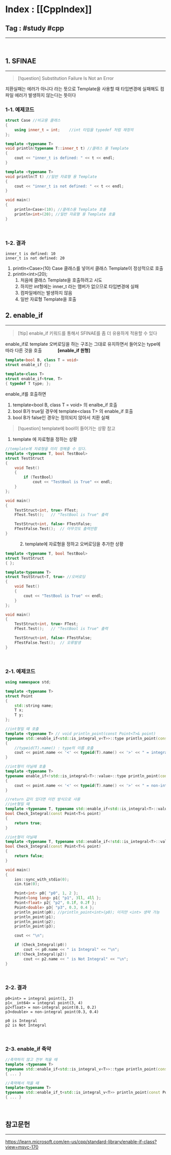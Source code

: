 # Index : [[CppIndex]]
## Tag : #study #cpp
---
   
## 1. SFINAE
---
> [!question] Substitution Failure Is Not an Error

치환실패는 에러가 아니다
라는 뜻으로 Template을 사용할 때 타입변경에 실패해도 컴파일 에러가 발생하지 않는다는 뜻이다
   
### 1-1. 예제코드
```cpp
struct Case	//비교용 클래스
{
	using inner_t = int;	//int 타입을 typedef 처럼 재정의
};

template <typename T>
void println(typename T::inner_t t)	//클래스 용 Template
{
	cout << "inner_t is defined: " << t << endl;
}

template <typename T>
void println(T t) //일반 자료형 용 Template
{
	cout << "inner_t is not defined: " << t << endl;
}

void main()
{
	println<Case>(10); //클래스용 Template 호출
	println<int>(20); //일반 자료형 용 Template 호출
}
```
   
### 1-2. 결과
```
inner_t is defined: 10
inner_t is not defined: 20
```
1. println\<Case>(10)
	Case 클래스를 넣어서 클래스 Template이 정상적으로 호출
2. println\<int>(20);
	1. 처음에 클래스 Template을 호출하려고 시도
	2. 하지만 int형에는 inner_t 라는 맴버가 없으므로 타입변경에 실패
	3. 컴파일에러는 발생하지 않음
	4. 일반 자료형 Template을 호출
   
   
## 2. enable_if
---
> [!tip] enable_if 키워드를 통해서 SFINAE를 좀 더 유용하게 적용할 수 있다

enable_if로 template 오버로딩을 하는 구조는 그대로 유지하면서 들어오는 type에 따라 다른 것을 호출
   
**\[enable_if 원형]**
```cpp
template<bool B, class T = void>
struct enable_if {};
 
template<class T>
struct enable_if<true, T> 
{ typedef T type; };
```
enable_if를 호출하면 
1. template<bool B, class T = void> 의 enalbe_if 호출
2. bool B가 true일 경우에 template<class T\> 의 enable_if 호출
3. bool B가 false인 경우는 정의되지 않아서 치환 실패
   
> [!question] template에 bool이 들어가는 상황 참고

1. template 에 자료형을 정하는 상황
```cpp
//template에 자료형을 미리 정해줄 수 있다.
template <typename T, bool TestBool>
struct TestStruct
{
	void Test()
	{
		if (TestBool)
			cout << "TestBool is True" << endl;
	}
};

void main()
{
	TestStruct<int, true> FTest;
	FTest.Test();   // "TestBool is True" 출력

	TestStruct<int, false> FTestFalse;
	FTestFalse.Test();  // 아무것도 출력안함
}
```
   
2. template에 자료형을 정하고 오버로딩을 추가한 상황
```cpp
template <typename T, bool TestBool>
struct TestStruct
{ };

template<typename T>
struct TestStruct<T, true> //오버로딩
{
	void Test()
	{
		cout << "TestBool is True" << endl;
	}
};

void main()
{
	TestStruct<int, true> FTest;
	FTest.Test();   // "TestBool is True" 출력

	TestStruct<int, false> FTestFalse;
	FTestFalse.Test();  // 오류발생
}
```
   
### 2-1. 예제코드
```cpp
using namespace std;

template <typename T>
struct Point
{
	std::string name;
	T x;
	T y;
};

//int형일 때 호출
template <typename T> // void println_point(const Point<T>& point)
typename std::enable_if<std::is_integral_v<T>>::type println_point(const Point<T>& point)
{
	//typeid(T).name() : type의 이름 호출
	cout << point.name << '<' << typeid(T).name() << '>' << " = integral point(" << point.x << ", " << point.y << ")" << endl;
}

//int형이 아닐때 호출
template <typename T>
typename enable_if<!std::is_integral<T>::value>::type println_point(const Point<T>& point)
{
	cout << point.name << '<' << typeid(T).name() << '>' << " = non-integral point(" << point.x << ", " << point.y << ")" << endl;
}

//return 값이 있다면 이런 방식으로 사용
//int형일 때
template <typename T, typename std::enable_if<std::is_integral<T>::value>::type* = nullptr>
bool Check_Integral(const Point<T>& point)
{
	return true;
}

//int형이 아닐때
template <typename T, typename std::enable_if<!std::is_integral<T>::value>::type* = nullptr>
bool Check_Integral(const Point<T>& point)
{
	return false;
}

void main()
{
	ios::sync_with_stdio(0);
	cin.tie(0);

	Point<int> p0{ "p0", 1, 2 };
	Point<long long> p1{ "p1", 3ll, 4ll };
	Point<float> p2{ "p2", 0.1f, 0.2f };
	Point<double> p3{ "p3", 0.3, 0.4 };
	println_point(p0); //println_point<int>(p0); 이지만 <int> 생략 가능
	println_point(p1);
	println_point(p2);
	println_point(p3);

	cout << "\n";

	if (Check_Integral(p0))
		cout << p0.name << " is Integral" << "\n";
	if(!Check_Integral(p2))
		cout << p2.name << " is Not Integral" << "\n";
}
```
   
### 2-2. 결과
```
p0<int> = integral point(1, 2)
p1<__int64> = integral point(3, 4)
p2<float> = non-integral point(0.1, 0.2)
p3<double> = non-integral point(0.3, 0.4)

p0 is Integral
p2 is Not Integral
```
   
### 2-3. enable_if 축약
```cpp
//축약하지 않고 전부 적을 때
template <typename T>
typename std::enable_if<std::is_integral_v<T>>::type println_point(const Point<T>& point)
{ ... }

//축약해서 적을 때
template<typename T>
typename std::enable_if_t<std::is_integral_v<T>> println_point(const Point<T>& point)
{ ... }
```
   
   
## 참고문헌
---
https://learn.microsoft.com/en-us/cpp/standard-library/enable-if-class?view=msvc-170